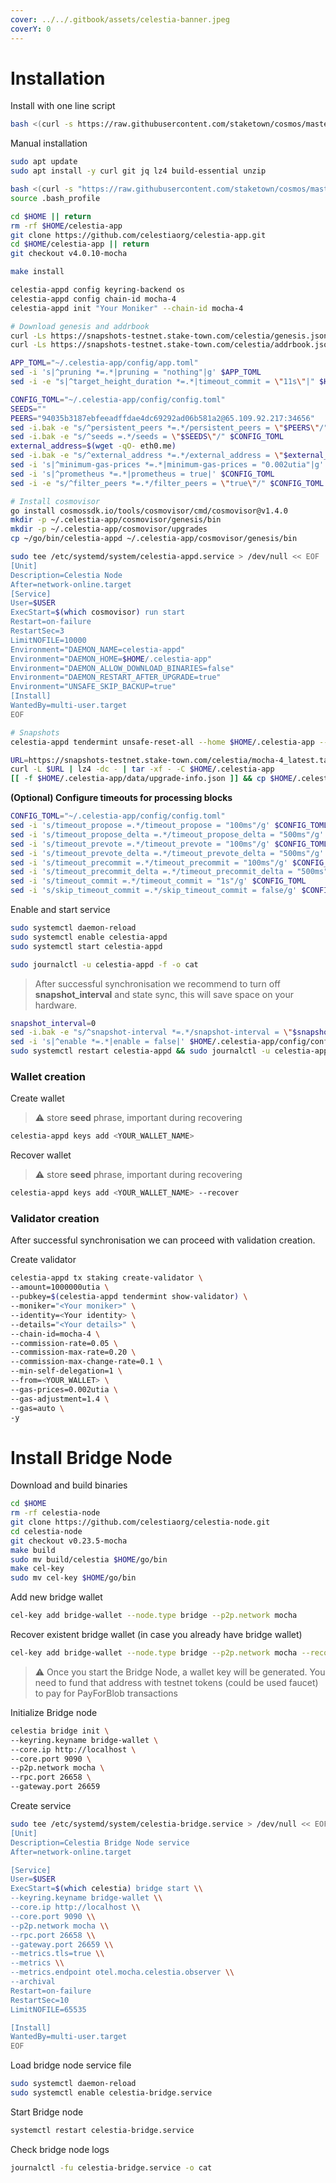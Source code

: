 ```yaml
---
cover: ../../.gitbook/assets/celestia-banner.jpeg
coverY: 0
---
```


# Installation

Install with one line script

```bash
bash <(curl -s https://raw.githubusercontent.com/staketown/cosmos/master/celestia/test_install.sh)
```

Manual installation

```bash
sudo apt update
sudo apt install -y curl git jq lz4 build-essential unzip

bash <(curl -s "https://raw.githubusercontent.com/staketown/cosmos/master/utils/go_install.sh")
source .bash_profile

cd $HOME || return
rm -rf $HOME/celestia-app
git clone https://github.com/celestiaorg/celestia-app.git
cd $HOME/celestia-app || return
git checkout v4.0.10-mocha

make install

celestia-appd config keyring-backend os
celestia-appd config chain-id mocha-4
celestia-appd init "Your Moniker" --chain-id mocha-4

# Download genesis and addrbook
curl -Ls https://snapshots-testnet.stake-town.com/celestia/genesis.json > $HOME/.celestia-app/config/genesis.json
curl -Ls https://snapshots-testnet.stake-town.com/celestia/addrbook.json > $HOME/.celestia-app/config/addrbook.json

APP_TOML="~/.celestia-app/config/app.toml"
sed -i 's|^pruning *=.*|pruning = "nothing"|g' $APP_TOML
sed -i -e "s|^target_height_duration *=.*|timeout_commit = \"11s\"|" $HOME/.celestia-app/config/config.toml

CONFIG_TOML="~/.celestia-app/config/config.toml"
SEEDS=""
PEERS="94035b3187ebfeeadffdae4dc69292ad06b581a2@65.109.92.217:34656"
sed -i.bak -e "s/^persistent_peers *=.*/persistent_peers = \"$PEERS\"/" $CONFIG_TOML
sed -i.bak -e "s/^seeds =.*/seeds = \"$SEEDS\"/" $CONFIG_TOML
external_address=$(wget -qO- eth0.me)
sed -i.bak -e "s/^external_address *=.*/external_address = \"$external_address:26656\"/" $CONFIG_TOML
sed -i 's|^minimum-gas-prices *=.*|minimum-gas-prices = "0.002utia"|g' $CONFIG_TOML
sed -i 's|^prometheus *=.*|prometheus = true|' $CONFIG_TOML
sed -i -e "s/^filter_peers *=.*/filter_peers = \"true\"/" $CONFIG_TOML

# Install cosmovisor
go install cosmossdk.io/tools/cosmovisor/cmd/cosmovisor@v1.4.0
mkdir -p ~/.celestia-app/cosmovisor/genesis/bin
mkdir -p ~/.celestia-app/cosmovisor/upgrades
cp ~/go/bin/celestia-appd ~/.celestia-app/cosmovisor/genesis/bin

sudo tee /etc/systemd/system/celestia-appd.service > /dev/null << EOF
[Unit]
Description=Celestia Node
After=network-online.target
[Service]
User=$USER
ExecStart=$(which cosmovisor) run start
Restart=on-failure
RestartSec=3
LimitNOFILE=10000
Environment="DAEMON_NAME=celestia-appd"
Environment="DAEMON_HOME=$HOME/.celestia-app"
Environment="DAEMON_ALLOW_DOWNLOAD_BINARIES=false"
Environment="DAEMON_RESTART_AFTER_UPGRADE=true"
Environment="UNSAFE_SKIP_BACKUP=true"
[Install]
WantedBy=multi-user.target
EOF

# Snapshots
celestia-appd tendermint unsafe-reset-all --home $HOME/.celestia-app --keep-addr-book

URL=https://snapshots-testnet.stake-town.com/celestia/mocha-4_latest.tar.lz4
curl -L $URL | lz4 -dc - | tar -xf - -C $HOME/.celestia-app
[[ -f $HOME/.celestia-app/data/upgrade-info.json ]] && cp $HOME/.celestia-app/data/upgrade-info.json $HOME/.celestia-app/cosmovisor/genesis/upgrade-info.json
```

**(Optional) Configure timeouts for processing blocks**

```bash
CONFIG_TOML="~/.celestia-app/config/config.toml"
sed -i 's/timeout_propose =.*/timeout_propose = "100ms"/g' $CONFIG_TOML
sed -i 's/timeout_propose_delta =.*/timeout_propose_delta = "500ms"/g' $CONFIG_TOML
sed -i 's/timeout_prevote =.*/timeout_prevote = "100ms"/g' $CONFIG_TOML
sed -i 's/timeout_prevote_delta =.*/timeout_prevote_delta = "500ms"/g' $CONFIG_TOML
sed -i 's/timeout_precommit =.*/timeout_precommit = "100ms"/g' $CONFIG_TOML
sed -i 's/timeout_precommit_delta =.*/timeout_precommit_delta = "500ms"/g' $CONFIG_TOML
sed -i 's/timeout_commit =.*/timeout_commit = "1s"/g' $CONFIG_TOML
sed -i 's/skip_timeout_commit =.*/skip_timeout_commit = false/g' $CONFIG_TOML
```

Enable and start service

```bash
sudo systemctl daemon-reload
sudo systemctl enable celestia-appd
sudo systemctl start celestia-appd

sudo journalctl -u celestia-appd -f -o cat
```

> After successful synchronisation we recommend to turn off **snapshot\_interval** and state sync, this will save space on your hardware.

```bash
snapshot_interval=0
sed -i.bak -e "s/^snapshot-interval *=.*/snapshot-interval = \"$snapshot_interval\"/" ~/.celestia-app/config/app.toml
sed -i 's|^enable *=.*|enable = false|' $HOME/.celestia-app/config/config.toml
sudo systemctl restart celestia-appd && sudo journalctl -u celestia-appd -f -o cat
```

### Wallet creation

Create wallet

> ⚠️ store **seed** phrase, important during recovering

```bash
celestia-appd keys add <YOUR_WALLET_NAME>
```

Recover wallet

> ⚠️ store **seed** phrase, important during recovering

```bash
celestia-appd keys add <YOUR_WALLET_NAME> --recover
```

### Validator creation

After successful synchronisation we can proceed with validation creation.

Create validator

```bash
celestia-appd tx staking create-validator \
--amount=1000000utia \
--pubkey=$(celestia-appd tendermint show-validator) \
--moniker="<Your moniker>" \
--identity=<Your identity> \
--details="<Your details>" \
--chain-id=mocha-4 \
--commission-rate=0.05 \
--commission-max-rate=0.20 \
--commission-max-change-rate=0.1 \
--min-self-delegation=1 \
--from=<YOUR_WALLET> \
--gas-prices=0.002utia \
--gas-adjustment=1.4 \
--gas=auto \
-y
```

# Install Bridge Node

Download and build binaries
```bash
cd $HOME
rm -rf celestia-node
git clone https://github.com/celestiaorg/celestia-node.git
cd celestia-node
git checkout v0.23.5-mocha
make build
sudo mv build/celestia $HOME/go/bin
make cel-key
sudo mv cel-key $HOME/go/bin
```

Add new bridge wallet
```bash
cel-key add bridge-wallet --node.type bridge --p2p.network mocha
```

Recover existent bridge wallet (in case you already have bridge wallet)
```bash
cel-key add bridge-wallet --node.type bridge --p2p.network mocha --recover
```

> ⚠️ Once you start the Bridge Node, a wallet key will be generated. You need to fund that address with testnet tokens (could be used faucet) to pay for PayForBlob transactions

Initialize Bridge node
```bash
celestia bridge init \
--keyring.keyname bridge-wallet \
--core.ip http://localhost \
--core.port 9090 \
--p2p.network mocha \
--rpc.port 26658 \
--gateway.port 26659
```

Create service
```bash
sudo tee /etc/systemd/system/celestia-bridge.service > /dev/null << EOF
[Unit]
Description=Celestia Bridge Node service
After=network-online.target

[Service]
User=$USER
ExecStart=$(which celestia) bridge start \\
--keyring.keyname bridge-wallet \\
--core.ip http://localhost \\
--core.port 9090 \\
--p2p.network mocha \\
--rpc.port 26658 \\
--gateway.port 26659 \\
--metrics.tls=true \\
--metrics \\
--metrics.endpoint otel.mocha.celestia.observer \\
--archival
Restart=on-failure
RestartSec=10
LimitNOFILE=65535

[Install]
WantedBy=multi-user.target
EOF
```

Load bridge node service file
```bash
sudo systemctl daemon-reload
sudo systemctl enable celestia-bridge.service
```

Start Bridge node
```bash
systemctl restart celestia-bridge.service
```

Check bridge node logs
```bash
journalctl -fu celestia-bridge.service -o cat
```